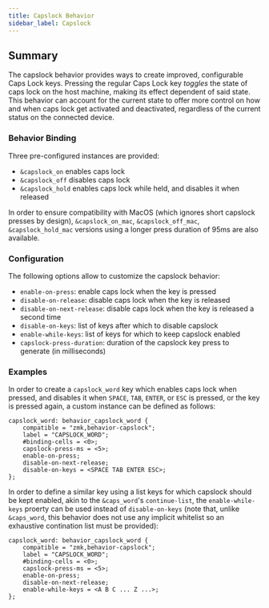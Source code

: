 ```yaml
---
title: Capslock Behavior
sidebar_label: Capslock
---
```


## Summary

The capslock behavior provides ways to create improved, configurable Caps Lock keys.
Pressing the regular Caps Lock key _toggles_ the state of caps lock on the host machine, making its effect dependent of said state.
This behavior can account for the current state to offer more control on how and when caps lock get activated and deactivated, regardless of the current status on the connected device.

### Behavior Binding

Three pre-configured instances are provided:

- `&capslock_on` enables caps lock
- `&capslock_off` disables caps lock
- `&capslock_hold` enables caps lock while held, and disables it when released

In order to ensure compatibility with MacOS (which ignores short capslock presses by design), `&capslock_on_mac`, `&capslock_off_mac`, `&capslock_hold_mac` versions using a longer press duration of 95ms are also available.

### Configuration

The following options allow to customize the capslock behavior:

- `enable-on-press`: enable caps lock when the key is pressed
- `disable-on-release`: disable caps lock when the key is released
- `disable-on-next-release`: disable caps lock when the key is released a second time
- `disable-on-keys`: list of keys after which to disable capslock
- `enable-while-keys`: list of keys for which to keep capslock enabled
- `capslock-press-duration`: duration of the capslock key press to generate (in milliseconds)

### Examples

In order to create a `capslock_word` key which enables caps lock when pressed, and disables it when `SPACE`, `TAB`, `ENTER`, or `ESC` is pressed, or the key is pressed again, a custom instance can be defined as follows:

```
capslock_word: behavior_capslock_word {
    compatible = "zmk,behavior-capslock";
    label = "CAPSLOCK_WORD";
    #binding-cells = <0>;
    capslock-press-ms = <5>;
    enable-on-press;
    disable-on-next-release;
    disable-on-keys = <SPACE TAB ENTER ESC>;
};
```

In order to define a similar key using a list keys for which capslock should be kept enabled, akin to the `&caps_word`'s `continue-list`, the `enable-while-keys` proerty can be used instead of `disable-on-keys` (note that, unlike `&caps_word`, this behavior does not use any implicit whitelist so an exhaustive contination list must be provided):

```
capslock_word: behavior_capslock_word {
    compatible = "zmk,behavior-capslock";
    label = "CAPSLOCK_WORD";
    #binding-cells = <0>;
    capslock-press-ms = <5>;
    enable-on-press;
    disable-on-next-release;
    enable-while-keys = <A B C ... Z ...>;
};
```
